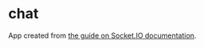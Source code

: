 # chat

App created from [the guide on Socket.IO documentation](https://socket.io/get-started/chat).
